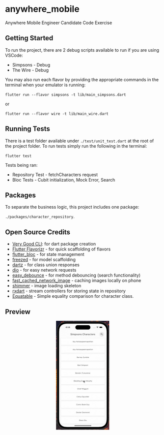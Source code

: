# anywhere_mobile

Anywhere Mobile Engineer Candidate Code Exercise

## Getting Started

To run the project, there are 2 debug scripts available to run if you are using VSCode:

- Simpsons - Debug
- The Wire - Debug

You may also run each flavor by providing the appropriate commands in the terminal when your emulator is running:

`flutter run --flavor simpsons -t lib/main_simpsons.dart`

or

`flutter run --flavor wire -t lib/main_wire.dart`

## Running Tests

There is a test folder available under `./test/unit_test.dart` at the root of the project folder. To run tests simply run the following in the terminal:

`flutter test`

Tests being ran:

- Repository Test - fetchCharacters request
- Bloc Tests - Cubit initialization, Mock Error, Search

## Packages

To separate the business logic, this project includes one package:

`./packages/character_repository`.

## Open Source Credits

- [Very Good CLI](https://pub.dev/packages/very_good_cli): for dart package creation
- [Flutter Flavorizr](https://pub.dev/packages/flutter_flavorizr) - for quick scaffolding of flavors
- [flutter_bloc](https://pub.dev/packages/flutter_bloc) - for state management
- [freezed](https://pub.dev/packages/freezed) - for model scaffolding
- [dartz](https://pub.dev/packages/dartz) - for class union responses
- [dio](https://pub.dev/packages/dio) - for easy network requests
- [easy_debounce](https://pub.dev/packages/easy_debounce) - for method debouncing (search functionality)
- [fast_cached_network_image](https://pub.dev/packages/fast_cached_network_image) - caching images locally on phone
- [shimmer](https://pub.dev/packages/shimmer) - image loading skeleton
- [rxdart](https://pub.dev/packages/rxdart) - stream controllers for storing state in repository
- [Equatable](https://pub.dev/packages/equatable) - Simple equality comparison for character class.

## Preview

<!-- ![Preview](./preview.gif "App Preview") -->

<p align="center">
    <img src="./preview.gif" alt="Preview Image" />
</p>
